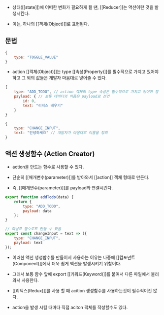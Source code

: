 - 상태([[state]])에 어떠한 변화가 필요하게 될 땐, [[Reducer]]는 액션이란 것을 발생시킨다.

- 이는, 하나의 [[객체(Object)]]로 표현된다.


## 문법

```jsx
{
	type: "TOGGLE_VALUE"
}
```

- action [[객체(Object)]]는 type [[속성(Property)]]를 필수적으로 가지고 있어야하고 그 외의 값들은 개발자 마음대로 넣어줄 수 있다.

```jsx
{
	type: "ADD_TODO", // action 객체의 type 속성은 필수적으로 가지고 있어야 함
	payload: { // 보통 데이터의 이름은 payload로 선언
		id: 0,
		text: "리덕스 배우기"
	}
}
```

```jsx
{
	type: "CHANGE_INPUT",
	text: "안녕하세요" // 개발자가 마음대로 이름을 정의
}
```


## 액션 생성함수 (Action Creator)

- action을 만드는 함수로 사용할 수 있다.

- 단순히 [[매개변수(parameter)]]를 받아와서 [[action]] 객체 형태로 만든다.
- 즉, [[매개변수(parameter)]]를 payload와 연결시킨다.

```jsx
export function addTodo(data) {
	return {
	    type: "ADD_TODO",
	    payload: data
	};
}

// 화살표 함수로도 만들 수 있음
export const changeInput = text => ({ 
	type: "CHANGE_INPUT",
	payload: text
});
```

- 이러한 액션 생성함수를 만들어서 사용하는 이유는 나중에 [[컴포넌트(Component)]]에서 더욱 쉽게 액션을 발생시키기 위함이다.
- 그래서 보통 함수 앞에 export [[키워드(Keyword)]]를 붙여서 다른 파일에서 불러와서 사용한다.

- [[리덕스(Redux)]]를 사용 할 때 acition 생성함수를 사용하는것이 필수적이진 않다.
- action을 발생 시킬 때마다 직접 aciton 객체를 작성할수도 있다.